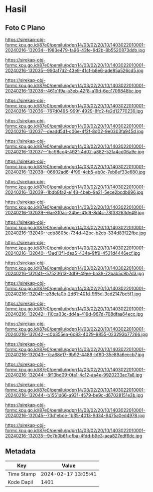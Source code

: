 # Hasil

## Foto C Plano

https://sirekap-obj-formc.kpu.go.id/87e0/pemilu/pdpr/14/03/02/20/10/1403022010001-20240216-132034--1983e479-fa96-43fe-9d2b-8b5520873ddb.jpg

https://sirekap-obj-formc.kpu.go.id/87e0/pemilu/pdpr/14/03/02/20/10/1403022010001-20240216-132035--990af7d2-43e9-41cf-b8e6-ade85a526cd5.jpg

https://sirekap-obj-formc.kpu.go.id/87e0/pemilu/pdpr/14/03/02/20/10/1403022010001-20240216-132036--461e1f9a-a3eb-42f8-a19d-6ec1709848bc.jpg

https://sirekap-obj-formc.kpu.go.id/87e0/pemilu/pdpr/14/03/02/20/10/1403022010001-20240216-132036--767d0495-999f-4929-8fc2-fe2d12770239.jpg

https://sirekap-obj-formc.kpu.go.id/87e0/pemilu/pdpr/14/03/02/20/10/1403022010001-20240216-132037--deadd5d1-c06e-4f2f-8d02-9e0303fa945d.jpg

https://sirekap-obj-formc.kpu.go.id/87e0/pemilu/pdpr/14/03/02/20/10/1403022010001-20240216-132037--1bc98cc4-492f-4d02-a882-52fa4cd06a9e.jpg

https://sirekap-obj-formc.kpu.go.id/87e0/pemilu/pdpr/14/03/02/20/10/1403022010001-20240216-132038--06602ad6-4f99-4eb5-ab0c-7eb8ef33e680.jpg

https://sirekap-obj-formc.kpu.go.id/87e0/pemilu/pdpr/14/03/02/20/10/1403022010001-20240216-132039--1bdb8fa2-e148-4beb-9a21-5ece2bcdb996.jpg

https://sirekap-obj-formc.kpu.go.id/87e0/pemilu/pdpr/14/03/02/20/10/1403022010001-20240216-132039--6ae3f0ac-24be-41d9-8d4c-73f33263de49.jpg

https://sirekap-obj-formc.kpu.go.id/87e0/pemilu/pdpr/14/03/02/20/10/1403022010001-20240216-132040--edb8805c-734d-42bc-b2cb-334d83f22fbe.jpg

https://sirekap-obj-formc.kpu.go.id/87e0/pemilu/pdpr/14/03/02/20/10/1403022010001-20240216-132040--f3ed13f1-dea5-434a-9ff9-4531d4446ecf.jpg

https://sirekap-obj-formc.kpu.go.id/87e0/pemilu/pdpr/14/03/02/20/10/1403022010001-20240216-132041--57523613-0df9-49ee-ba38-72bab5c9b7d3.jpg

https://sirekap-obj-formc.kpu.go.id/87e0/pemilu/pdpr/14/03/02/20/10/1403022010001-20240216-132041--a38efa0b-2d61-401d-965d-3cd2147bc5f1.jpg

https://sirekap-obj-formc.kpu.go.id/87e0/pemilu/pdpr/14/03/02/20/10/1403022010001-20240216-132042--110ca03c-dd4a-419d-967d-708dfaa64ecc.jpg

https://sirekap-obj-formc.kpu.go.id/87e0/pemilu/pdpr/14/03/02/20/10/1403022010001-20240216-132042--c0b355ea-6c83-4029-9855-023293b77266.jpg

https://sirekap-obj-formc.kpu.go.id/87e0/pemilu/pdpr/14/03/02/20/10/1403022010001-20240216-132043--7ca68e17-9b92-4489-bf80-35e89a6eecb7.jpg

https://sirekap-obj-formc.kpu.go.id/87e0/pemilu/pdpr/14/03/02/20/10/1403022010001-20240216-132044--8f13bd09-0fa1-4c12-aa4e-9920233ac7a8.jpg

https://sirekap-obj-formc.kpu.go.id/87e0/pemilu/pdpr/14/03/02/20/10/1403022010001-20240216-132044--b1551d66-a931-4579-be9c-d67028151e3b.jpg

https://sirekap-obj-formc.kpu.go.id/87e0/pemilu/pdpr/14/03/02/20/10/1403022010001-20240216-132045--73d1ebce-1b35-4013-9d34-9475a0ed4978.jpg

https://sirekap-obj-formc.kpu.go.id/87e0/pemilu/pdpr/14/03/02/20/10/1403022010001-20240216-132035--9c7b0b6f-cfba-4fdd-b9e3-aea827edf6dc.jpg


## Metadata

| Key        | Value               |
| ---------- | ------------------- |
| Time Stamp | 2024-02-17 13:05:41 |
| Kode Dapil | 1401                |



